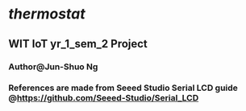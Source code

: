 # _thermostat_
## WIT IoT yr_1_sem_2 Project
### **Author@Jun-Shuo Ng**
### References are made from Seeed Studio Serial LCD guide @https://github.com/Seeed-Studio/Serial_LCD

